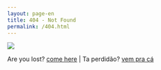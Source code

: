 ```yaml
---
layout: page-en
title: 404 - Not Found
permalink: /404.html
---
```


![](https://media.giphy.com/media/h3v63bGeVb1pdgFtTx/giphy.gif)

Are you lost? [come here](/) \| Ta perdidão? [vem pra cá](/pt)